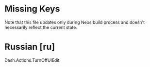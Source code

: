 # Missing Keys
Note that this file updates only during Neos build process and doesn't necessarily reflect the current state.

# Russian [ru]
Dash.Actions.TurnOffUIEdit  

